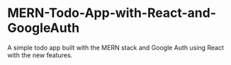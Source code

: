 # MERN-Todo-App-with-React-and-GoogleAuth
A simple todo app built with the MERN stack and Google Auth using React with the new features.
